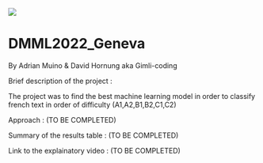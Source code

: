 
![](https://upload.wikimedia.org/wikipedia/commons/thumb/2/2b/Logo_Universit%C3%A9_de_Lausanne.svg/300px-Logo_Universit%C3%A9_de_Lausanne.svg.png)
# DMML2022_Geneva
By Adrian Muino & David Hornung aka Gimli-coding

Brief description of the project : 

The project was to find the best machine learning model in order to classify french text in order of difficulty (A1,A2,B1,B2,C1,C2)

Approach : (TO BE COMPLETED)


Summary of the results table : (TO BE COMPLETED)


Link to the explainatory video : (TO BE COMPLETED)


